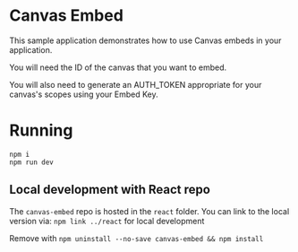 # Canvas Embed

This sample application demonstrates how to use Canvas embeds in your application.

You will need the ID of the canvas that you want to embed.

You will also need to generate an AUTH_TOKEN appropriate for your canvas's scopes using your Embed Key.

# Running

```
npm i
npm run dev
```

## Local development with React repo

The `canvas-embed` repo is hosted in the `react` folder. You can link to the local version via: `npm link ../react` for local development

Remove with `npm uninstall --no-save canvas-embed && npm install`
